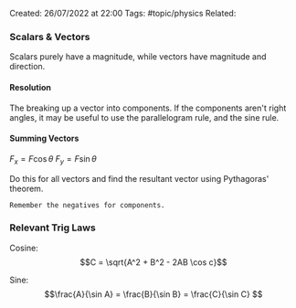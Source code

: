 Created: 26/07/2022 at 22:00
Tags: #topic/physics
Related:

### Scalars & Vectors
Scalars purely have a magnitude, while vectors have magnitude and direction.

#### Resolution
The breaking up a vector into components. If the components aren't right angles, it may be useful to use the parallelogram rule, and the sine rule.

#### Summing Vectors
$F_x = F \cos \theta$
$F_y = F \sin \theta$

Do this for all vectors and find the resultant vector using Pythagoras' theorem.

```ad-warning
Remember the negatives for components.
```

### Relevant Trig Laws
Cosine:
$$C = \sqrt{A^2 + B^2 - 2AB \cos c}$$

Sine:
$$\frac{A}{\sin A} = \frac{B}{\sin B} =  \frac{C}{\sin C} $$